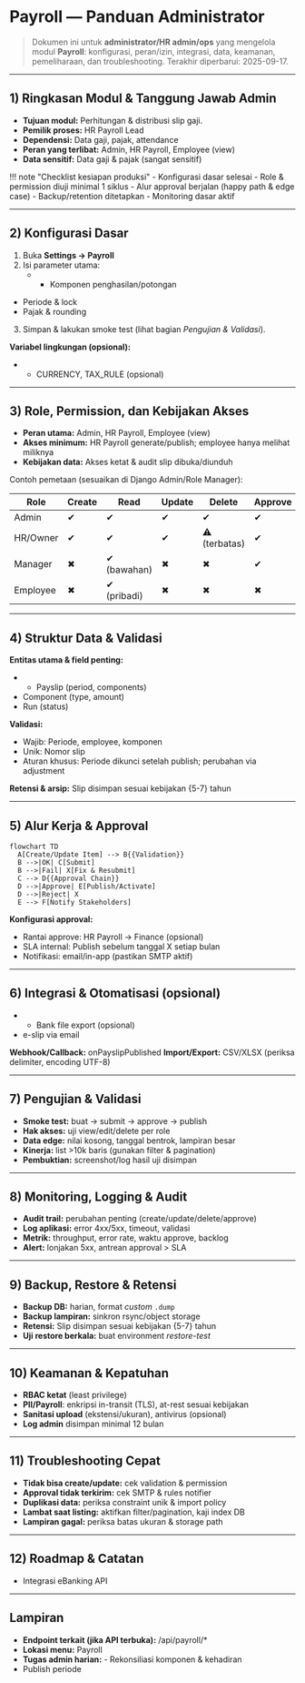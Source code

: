 # Payroll — Panduan Administrator

> Dokumen ini untuk **administrator/HR admin/ops** yang mengelola modul **Payroll**: konfigurasi, peran/izin, integrasi, data, keamanan, pemeliharaan, dan troubleshooting.
> Terakhir diperbarui: 2025-09-17.

---

## 1) Ringkasan Modul & Tanggung Jawab Admin
- **Tujuan modul:** Perhitungan & distribusi slip gaji.
- **Pemilik proses:** HR Payroll Lead
- **Dependensi:** Data gaji, pajak, attendance
- **Peran yang terlibat:** Admin, HR Payroll, Employee (view)
- **Data sensitif:** Data gaji & pajak (sangat sensitif)

!!! note "Checklist kesiapan produksi"
    - Konfigurasi dasar selesai
    - Role & permission diuji minimal 1 siklus
    - Alur approval berjalan (happy path & edge case)
    - Backup/retention ditetapkan
    - Monitoring dasar aktif

---

## 2) Konfigurasi Dasar
1. Buka **Settings → Payroll**
2. Isi parameter utama:
   - - Komponen penghasilan/potongan
- Periode & lock
- Pajak & rounding
3. Simpan & lakukan smoke test (lihat bagian *Pengujian & Validasi*).

**Variabel lingkungan (opsional):**
- - CURRENCY, TAX_RULE (opsional)

---

## 3) Role, Permission, dan Kebijakan Akses
- **Peran utama:** Admin, HR Payroll, Employee (view)
- **Akses minimum:** HR Payroll generate/publish; employee hanya melihat miliknya
- **Kebijakan data:** Akses ketat & audit slip dibuka/diunduh

Contoh pemetaan (sesuaikan di Django Admin/Role Manager):

| Role | Create | Read | Update | Delete | Approve |
|------|--------|------|--------|--------|---------|
| Admin | ✔ | ✔ | ✔ | ✔ | ✔ |
| HR/Owner | ✔ | ✔ | ✔ | ⚠ (terbatas) | ✔ |
| Manager | ✖ | ✔ (bawahan) | ✖ | ✖ | ✔ |
| Employee | ✖ | ✔ (pribadi) | ✖ | ✖ | ✖ |

---

## 4) Struktur Data & Validasi
**Entitas utama & field penting:**
- - Payslip (period, components)
- Component (type, amount)
- Run (status)

**Validasi:** 
- Wajib: Periode, employee, komponen
- Unik: Nomor slip
- Aturan khusus: Periode dikunci setelah publish; perubahan via adjustment

**Retensi & arsip:** Slip disimpan sesuai kebijakan {5-7} tahun

---

## 5) Alur Kerja & Approval

```mermaid
flowchart TD
  A[Create/Update Item] --> B{{Validation}}
  B -->|OK| C[Submit]
  B -->|Fail| X[Fix & Resubmit]
  C --> D{{Approval Chain}}
  D -->|Approve| E[Publish/Activate]
  D -->|Reject| X
  E --> F[Notify Stakeholders]
```

**Konfigurasi approval:**
- Rantai approve: HR Payroll → Finance (opsional)
- SLA internal: Publish sebelum tanggal X setiap bulan
- Notifikasi: email/in-app (pastikan SMTP aktif)

---

## 6) Integrasi & Otomatisasi (opsional)
- - Bank file export (opsional)
- e-slip via email

**Webhook/Callback:** onPayslipPublished
**Import/Export:** CSV/XLSX (periksa delimiter, encoding UTF-8)

---

## 7) Pengujian & Validasi
- **Smoke test:** buat → submit → approve → publish
- **Hak akses:** uji view/edit/delete per role
- **Data edge:** nilai kosong, tanggal bentrok, lampiran besar
- **Kinerja:** list >10k baris (gunakan filter & pagination)
- **Pembuktian:** screenshot/log hasil uji disimpan

---

## 8) Monitoring, Logging & Audit
- **Audit trail:** perubahan penting (create/update/delete/approve)
- **Log aplikasi:** error 4xx/5xx, timeout, validasi
- **Metrik:** throughput, error rate, waktu approve, backlog
- **Alert:** lonjakan 5xx, antrean approval > SLA

---

## 9) Backup, Restore & Retensi
- **Backup DB:** harian, format *custom* `.dump`
- **Backup lampiran:** sinkron rsync/object storage
- **Retensi:** Slip disimpan sesuai kebijakan {5-7} tahun
- **Uji restore berkala:** buat environment *restore-test*

---

## 10) Keamanan & Kepatuhan
- **RBAC ketat** (least privilege)
- **PII/Payroll**: enkripsi in-transit (TLS), at-rest sesuai kebijakan
- **Sanitasi upload** (ekstensi/ukuran), antivirus (opsional)
- **Log admin** disimpan minimal 12 bulan

---

## 11) Troubleshooting Cepat
- **Tidak bisa create/update:** cek validation & permission
- **Approval tidak terkirim:** cek SMTP & rules notifier
- **Duplikasi data:** periksa constraint unik & import policy
- **Lambat saat listing:** aktifkan filter/pagination, kaji index DB
- **Lampiran gagal:** periksa batas ukuran & storage path

---

## 12) Roadmap & Catatan
- Integrasi eBanking API

---

## Lampiran
- **Endpoint terkait (jika API terbuka):** /api/payroll/*
- **Lokasi menu:** Payroll
- **Tugas admin harian:** - Rekonsiliasi komponen & kehadiran
- Publish periode
